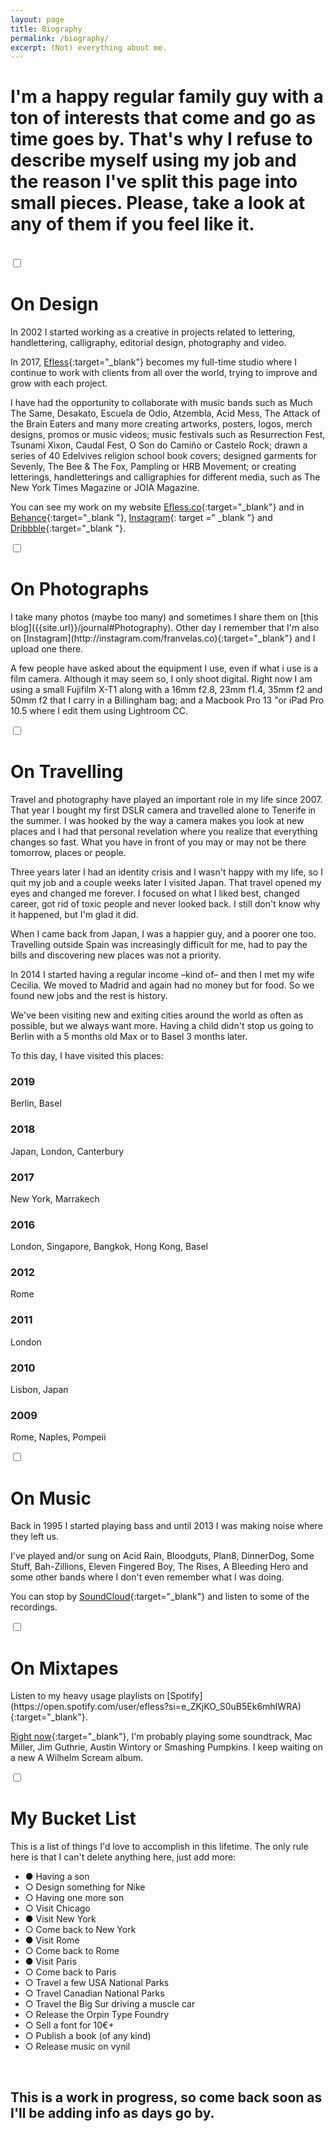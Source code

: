 ```yaml
---
layout: page
title: Biography
permalink: /biography/
excerpt: (Not) everything about me.
---
```


# I'm a happy regular family guy with a ton of interests that come and go as time goes by. That's why I refuse to describe myself using my job and the reason I've split this page into small pieces. Please, take a look at any of them if you feel like it.

<br>


<div class="accordion">

<input type="checkbox" id="Design">
<label for="Design"><h1>On Design</h1></label>

<div class="content" markdown="1">
In 2002 I started working as a creative in projects related to lettering, handlettering, calligraphy, editorial design, photography and video.

In 2017, [Efless](http://efless.co){:target="_blank"} becomes my full-time studio where I continue to work with clients from all over the world, trying to improve and grow with each project.

I have had the opportunity to collaborate with music bands such as Much The Same, Desakato, Escuela de Odio, Atzembla, Acid Mess, The Attack of the Brain Eaters and many more creating artworks, posters, logos, merch designs, promos or music videos; music festivals such as Resurrection Fest, Tsunami Xixon, Caudal Fest, O Son do Camiño or Castelo Rock; drawn a series of 40 Edelvives religion school book covers; designed garments for Sevenly, The Bee & The Fox, Pampling or HRB Movement; or creating letterings, handletterings and calligraphies for different media, such as The New York Times Magazine or JOIA Magazine.

You can see my work on my website [Efless.co](http://efless.co){:target="_blank"} and in [Behance](http://behance.com/efless){:target="_blank "}, [Instagram](http://instagram.com/efless){: target =" _blank "} and [Dribbble](http://dribbble.com/efless){:target="_blank "}.
</div>




<input type="checkbox" id="Photographs">
<label for="Photographs"><h1>On Photographs</h1></label>

<div class="content" markdown="1">
I take many photos (maybe too many) and sometimes I share them on [this blog]({{site.url}}/journal#Photography). Other day I remember that I'm also on [Instagram](http://instagram.com/franvelas.co){:target="_blank"} and I upload one there.

A few people have asked about the equipment I use, even if what i use is a film camera. Although it may seem so, I only shoot digital. Right now I am using a small Fujifilm X-T1 along with a 16mm f2.8, 23mm f1.4, 35mm f2 and 50mm f2 that I carry in a Billingham bag; and a Macbook Pro 13 "or iPad Pro 10.5 where I edit them using Lightroom CC.
</div>



<input type="checkbox" id="Travel">
<label for="Travel"><h1>On Travelling</h1></label>

<div class="content" markdown="1">
Travel and photography have played an important role in my life since 2007. That year I bought my first DSLR camera and travelled alone to Tenerife in the summer. I was hooked by the way a camera makes you look at new places and I had that personal revelation where you realize that everything changes so fast. What you have in front of you may or may not be there tomorrow, places or people.

Three years later I had an identity crisis and I wasn't happy with my life, so I quit my job and a couple weeks later I visited Japan. That travel opened my eyes and changed me forever. I focused on what I liked best, changed career, got rid of toxic people and never looked back. I still don't know why it happened, but I'm glad it did.

When I came back from Japan, I was a happier guy, and a poorer one too. Travelling outside Spain was increasingly difficult for me, had to pay the bills and discovering new places was not a priority.

In 2014 I started having a regular income –kind of– and then I met my wife Cecilia. We moved to Madrid and again had no money but for food. So we found new jobs and the rest is history.

We've been visiting new and exiting cities around the world as often as possible, but we always want more. Having a child didn't stop us going to Berlin with a 5 months old Max or to Basel 3 months later.

To this day, I have visited this places:

### 2019  
Berlin, Basel

### 2018  
Japan, London, Canterbury

### 2017
New York, Marrakech

### 2016
London, Singapore, Bangkok, Hong Kong, Basel

### 2012
Rome

### 2011
London

### 2010
Lisbon, Japan

### 2009
Rome, Naples, Pompeii
</div>



<input type="checkbox" id="Music">
<label for="Music"><h1>On Music</h1></label>

<div class="content" markdown="1">
Back in 1995 I started playing bass and until 2013 I was making noise where they left us.

I've played and/or sung on Acid Rain, Bloodguts, Plan8, DinnerDog, Some Stuff, Bah-Zillions, Eleven Fingered Boy, The Rises, A Bleeding Hero and some other bands where I don't even remember what I was doing.

You can stop by [SoundCloud](https://soundcloud.com/franvelasco/albums){:target="_blank"} and listen to some of the recordings.
</div>




<input type="checkbox" id="Mixtapes">
<label for="Mixtapes"><h1>On Mixtapes</h1></label>

<div class="content" markdown="1">
Listen to my heavy usage playlists on [Spotify](https://open.spotify.com/user/efless?si=e_ZKjKO_S0uB5Ek6mhIWRA){:target="_blank"}.

[Right now](https://www.last.fm/user/efless){:target="_blank"}, I'm probably playing some soundtrack, Mac Miller, Jim Guthrie, Austin Wintory or Smashing Pumpkins. I keep waiting on a new A Wilhelm Scream album.
</div>




<input type="checkbox" id="BucketList">
<label for="BucketList"><h1>My Bucket List</h1></label>

<div class="content" markdown="1">

This is a list of things I'd love to accomplish in this lifetime. The only rule here is that I can't delete anything here, just add more:

- ● Having a son
- ○ Design something for Nike
- ○ Having one more son
- ○ Visit Chicago  
- ● Visit New York  
- ○ Come back to New York  
- ● Visit Rome  
- ○ Come back to Rome  
- ● Visit Paris 
- ○ Come back to Paris
- ○ Travel a few USA National Parks
- ○ Travel Canadian National Parks
- ○ Travel the Big Sur driving a muscle car
- ○ Release the Orpin Type Foundry
- ○ Sell a font for 10€+
- ○ Publish a book (of any kind)
- ○ Release music on vynil

</div>

</div>


<br>

## This is a work in progress, so come back soon as I'll be adding info as days go by.

